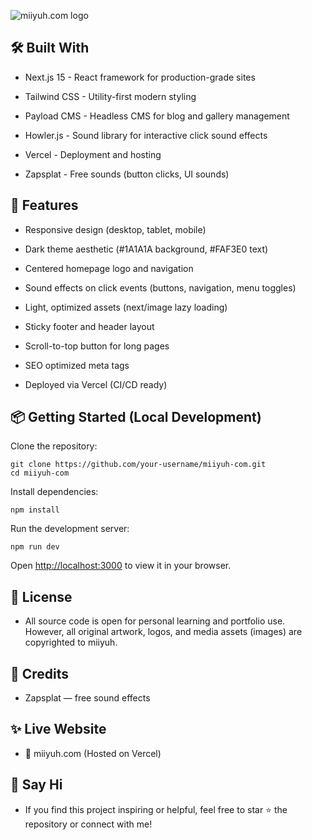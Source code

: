 ![miiyuh.com logo](https://miiyuh.my/assets/img/logo_miiyuh_text_white_v2.png)

## 🛠 Built With

- Next.js 15 - React framework for production-grade sites

- Tailwind CSS - Utility-first modern styling

- Payload CMS - Headless CMS for blog and gallery management

- Howler.js - Sound library for interactive click sound effects

- Vercel - Deployment and hosting

- Zapsplat - Free sounds (button clicks, UI sounds)

## 🚀 Features

- Responsive design (desktop, tablet, mobile)

- Dark theme aesthetic (#1A1A1A background, #FAF3E0 text)

- Centered homepage logo and navigation

- Sound effects on click events (buttons, navigation, menu toggles)

- Light, optimized assets (next/image lazy loading)

- Sticky footer and header layout

- Scroll-to-top button for long pages

- SEO optimized meta tags

- Deployed via Vercel (CI/CD ready)

## 📦 Getting Started (Local Development)

Clone the repository:

```git
git clone https://github.com/your-username/miiyuh-com.git
cd miiyuh-com
```

Install dependencies:

```npm
npm install
```

Run the development server:

```npm
npm run dev
```

Open <http://localhost:3000> to view it in your browser.

## 📜 License

- All source code is open for personal learning and portfolio use. However, all original artwork, logos, and media assets (images) are copyrighted to miiyuh.

## 📣 Credits

- Zapsplat — free sound effects

## ✨ Live Website

- 🚀 miiyuh.com (Hosted on Vercel)

## 💬 Say Hi

- If you find this project inspiring or helpful, feel free to star ⭐ the repository or connect with me!
